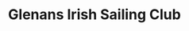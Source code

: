 ---
title: "Glenans Irish Sailing Club"
address: "Collanmore Island, Rosmoney, Westport, Co. Mayo"
tel: "+353 (0)98 26 046"
county: "Mayo"
category: "Sailing"
type: "Content"
lat: "53.8229866027832"
lng: "-9.62343692779541"
---